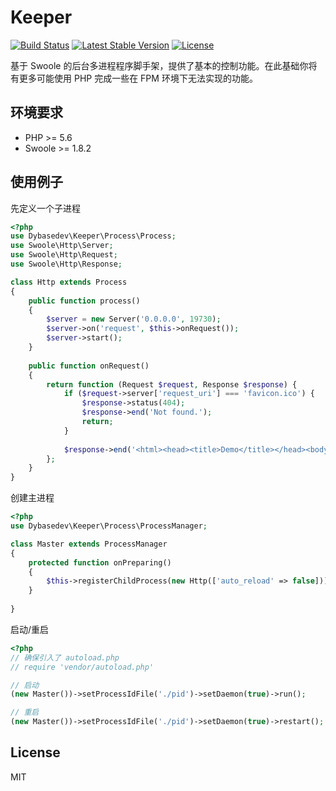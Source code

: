# Keeper

[![Build Status](https://travis-ci.org/chongyi/keeper.svg?branch=master)](https://travis-ci.org/chongyi/keeper)
[![Latest Stable Version](https://poser.pugx.org/chongyi/keeper/v/stable)](https://packagist.org/packages/chongyi/keeper)
[![License](https://poser.pugx.org/chongyi/keeper/license)](https://packagist.org/packages/chongyi/keeper)

基于 Swoole 的后台多进程程序脚手架，提供了基本的控制功能。在此基础你将有更多可能使用 PHP 完成一些在 FPM 环境下无法实现的功能。

## 环境要求

* PHP >= 5.6
* Swoole >= 1.8.2

## 使用例子

先定义一个子进程

```php
<?php
use Dybasedev\Keeper\Process\Process;
use Swoole\Http\Server;
use Swoole\Http\Request;
use Swoole\Http\Response;

class Http extends Process
{
    public function process()
    {
        $server = new Server('0.0.0.0', 19730);
        $server->on('request', $this->onRequest());
        $server->start();
    }
    
    public function onRequest()
    {
        return function (Request $request, Response $response) {
            if ($request->server['request_uri'] === 'favicon.ico') {
                $response->status(404);
                $response->end('Not found.');
                return;
            }
            
            $response->end('<html><head><title>Demo</title></head><body><h1>Hello, world</h1></body></html>');
        };
    }
}
```

创建主进程

```php
<?php
use Dybasedev\Keeper\Process\ProcessManager;

class Master extends ProcessManager
{
    protected function onPreparing() 
    {
        $this->registerChildProcess(new Http(['auto_reload' => false]));
    }
    
}
```

启动/重启

```php
<?php
// 确保引入了 autoload.php
// require 'vendor/autoload.php'

// 启动
(new Master())->setProcessIdFile('./pid')->setDaemon(true)->run();

// 重启
(new Master())->setProcessIdFile('./pid')->setDaemon(true)->restart();
```

## License

MIT